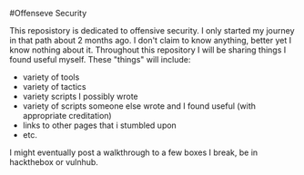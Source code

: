 #Offenseve Security

This reposistory is dedicated to offensive security. I only started my journey in that path about 2 months ago. 
I don't claim to know anything, better yet I know nothing about it. Throughout this repository I will be sharing things I found useful myself. These "things" will include: 
* variety of tools 
* variety of tactics 
* variety scripts I possibly wrote 
* variety of scripts someone else wrote and I found useful (with appropriate creditation) 
* links to other pages that i stumbled upon 
* etc. 

I might eventually post a walkthrough to a few boxes I break, be in hackthebox or vulnhub.
